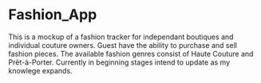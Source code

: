 # Fashion_App

This is a mockup of a fashion tracker for independant boutiques and individual couture owners. Guest have the ability to purchase and sell fashion pieces. The available fashion genres consist of Haute Couture and Prêt-à-Porter. Currently in beginning stages intend to update as my knowlege expands.

